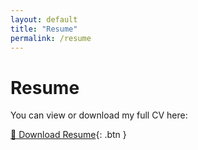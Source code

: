 ```yaml
---
layout: default
title: "Resume"
permalink: /resume
---
```


# Resume

You can view or download my full CV here:

[📄 Download Resume](assets/Giuliano_Tuzzi_CV_DATA_AI.pdf){: .btn }

